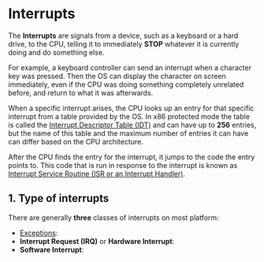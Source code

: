 # Interrupts

The **Interrupts** are signals from a device, such as a keyboard or a hard drive, to the CPU, telling it to immediately **STOP** whatever it is currently doing and do something else.

For example, a keyboard controller can send an interrupt when a character key was pressed. Then the OS can display the character on screen immediately, even if the CPU was doing something completely unrelated before, and return to what it was afterwards.

When a specific interrupt arises, the CPU looks up an entry for that specific interrupt from a table provided by the OS. In x86 protected mode the table is called the [Interrupt Descriptor Table (IDT)](interrupt_descriptor_table.md) and can have up to **256** entries, but the name of this table and the maximum number of entries it can have can differ based on the CPU architecture.

After the CPU finds the entry for the interrupt, it jumps to the code the entry points to. This code that is run in response to the interrupt is known as [Interrupt Service Routine (ISR or an Interrupt Handler)](interrupt_service_routines.md).

## 1. Type of interrupts

There are generally **three** classes of interrupts on most platform:

* [Exceptions](exceptions.md):
* **Interrupt Request (IRQ)** or **Hardware Interrupt**:
* **Software Interrupt**:
